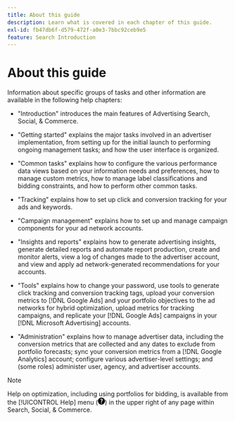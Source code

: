 ```yaml
---
title: About this guide
description: Learn what is covered in each chapter of this guide.
exl-id: fb47db6f-d579-472f-a0e3-7bbc92ceb9e5
feature: Search Introduction
---
```

# About this guide

Information about specific groups of tasks and other information are available in the following help chapters:

* "Introduction" introduces the main features of Advertising Search, Social, & Commerce.

* "Getting started" explains the major tasks involved in an advertiser implementation, from setting up for the initial launch to performing ongoing management tasks; and how the user interface is organized.

* "Common tasks" explains how to configure the various performance data views based on your information needs and preferences, how to manage custom metrics, how to manage label classifications and bidding constraints, and how to perform other common tasks.

* "Tracking" explains how to set up click and conversion tracking for your ads and keywords.

* "Campaign management" explains how to set up and manage campaign components for your ad network accounts.

* "Insights and reports" explains how to generate advertising insights, generate detailed reports and automate report production, create and monitor alerts, view a log of changes made to the advertiser account, and view and apply ad network-generated recommendations for your accounts.

* "Tools" explains how to change your password, use tools to generate click tracking and conversion tracking tags, upload your conversion metrics to [!DNL Google Ads] and your portfolio objectives to the ad networks for hybrid optimization, upload metrics for tracking campaigns, and replicate your [!DNL Google Ads] campaigns in your [!DNL Microsoft Advertising] accounts.

* "Administration" explains how to manage advertiser data, including the conversion metrics that are collected and any dates to exclude from portfolio forecasts; sync your conversion metrics from a [!DNL Google Analytics] account; configure various advertiser-level settings; and (some roles) administer user, agency, and advertiser accounts.

>[!NOTE]
>
>Help on optimization, including using portfolios for bidding, is available from the [!UICONTROL Help] menu (![Help menu](/help/search-social-commerce/assets/help-main-menu.png "Help menu")) in the upper right of any page within Search, Social, & Commerce.

